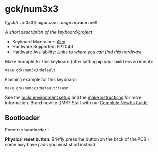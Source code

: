 # gck/num3x3

![gck/num3x3](imgur.com image replace me!)

*A short description of the keyboard/project*

* Keyboard Maintainer: [Alex](https://github.com/Giliy666)
* Hardware Supported: RP2040
* Hardware Availability: *Links to where you can find this hardware*

Make example for this keyboard (after setting up your build environment):

    make gck/num3x3:default

Flashing example for this keyboard:

    make gck/num3x3:default:flash

See the [build environment setup](https://docs.qmk.fm/#/getting_started_build_tools) and the [make instructions](https://docs.qmk.fm/#/getting_started_make_guide) for more information. Brand new to QMK? Start with our [Complete Newbs Guide](https://docs.qmk.fm/#/newbs).

## Bootloader

Enter the bootloader :

**Physical reset button**: Briefly press the button on the back of the PCB - some may have pads you must short instead


